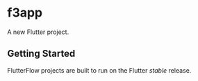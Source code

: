 # f3app

A new Flutter project.

## Getting Started

FlutterFlow projects are built to run on the Flutter _stable_ release.
